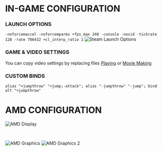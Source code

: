 # IN-GAME CONFIGURATION

### **LAUNCH OPTIONS**
```-noforcemaccel -noforcemparms +fps_max 240 -console -novid -tickrate 128 -rate 786432 +cl_interp_ratio 1```
![Steam Launch Options](./Pictures/Steam_Launch_Options.png)

### **GAME & VIDEO SETTINGS**
You can copy video settings by replacing files [Playing](https://github.com/JustMangoT/JustMangoT/tree/main/Game%20Settings/CSGO/Config%20for%20Playing) or [Movie Making](https://github.com/JustMangoT/JustMangoT/tree/main/Game%20Settings/CSGO/Config%20for%20Movie%20Making)

### **CUSTOM BINDS**
``alias "+jumpthrow" "+jump;-attack"; alias "-jumpthrow" "-jump"; bind alt "+jumpthrow"``

# AMD CONFIGURATION
![AMD Display](./Pictures/AMD_Display.png)

<p>&nbsp;</p>

![AMD Graphics](./Pictures/AMD_Graphics.png)
![AMD Graphics 2](./Pictures/AMD_Graphics_2.png)
